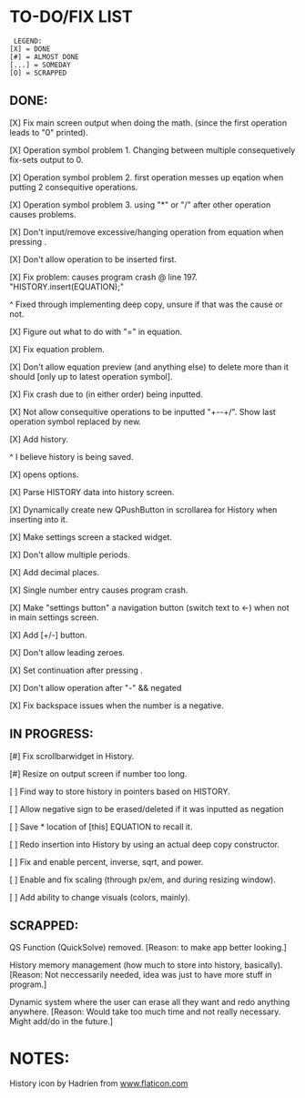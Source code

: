 # TO-DO/FIX LIST
     LEGEND:
    [X] = DONE
    [#] = ALMOST DONE
    [...] = SOMEDAY
	[O] = SCRAPPED

## DONE:

 [X] Fix main screen output when doing the math. (since the first operation leads to "0" printed).
 
 [X] Operation symbol problem 1. Changing between multiple consequetively fix-sets output to 0.
 
 [X] Operation symbol problem 2. first operation messes up eqation when putting 2 consequitive operations.
 
 [X] Operation symbol problem 3. using "*" or "/" after other operation causes problems.
 
 [X] Don't input/remove excessive/hanging operation from equation when pressing <Enter>.
 
 [X] Don't allow operation to be inserted first.
 
 [X] Fix problem: <Enter> causes program crash @ line 197. "HISTORY.insert(EQUATION);"
 
  ^  Fixed through implementing deep copy, unsure if that was the cause or not.
  
 [X] Figure out what to do with "=" in equation.
 
 [X] Fix <BACKSPACE> equation problem.
 
 [X] Don't allow equation preview (and anything else) to delete more than it should [only up to latest operation symbol].
 
 [X] Fix crash due to <Backspace> <Delete> (in either order) being inputted.
 
 [X] Not allow consequitive operations to be inputted "+--+/". Show last operation symbol replaced by new.
 
 [X] Add history.
 
  ^  I believe history is being saved.
 
 [X] <ESCAPE> opens options.
 
 [X] Parse HISTORY data into history screen.
 
 [X] Dynamically create new QPushButton in scrollarea for History when inserting into it.
 
 [X] Make settings screen a stacked widget.
 
 [X] Don't allow multiple periods.
 
 [X] Add decimal places.
 
 [X] Single number entry causes program crash.
 
 [X] Make "settings button" a navigation button (switch text to <-) when not in main settings screen.
 
 [X] Add [+/-] button.
 
 [X] Don't allow leading zeroes.
 
 [X] Set continuation after pressing <ENTER>.

 [X] Don't allow operation after "-" && negated
 
 [X] Fix backspace issues when the number is a negative.
 
## IN PROGRESS:
     	
 [\#] Fix scrollbarwidget in History.
     
 [\#] Resize on output screen if number too long.
 
 [ ] Find way to store history in pointers based on HISTORY.
   
 [ ] Allow negative sign to be erased/deleted if it was inputted as negation
   
 [ ] Save * location of [this] EQUATION to recall it.
    
 [ ] Redo insertion into History by using an actual deep copy constructor.
   
 [ ] Fix and enable percent, inverse, sqrt, and power.
 
 [ ] Enable and fix scaling (through px/em, and during resizing window).
 
 [ ] Add ability to change visuals (colors, mainly).
  
## SCRAPPED:

 QS Function (QuickSolve) removed. [Reason: to make app better looking.]
 
 History memory management (how much to store into history, basically). [Reason: Not neccessarily needed, idea was just to have more stuff in program.]

 Dynamic system where the user can erase all they want and redo anything anywhere. [Reason: Would take too much time and not really necessary. Might add/do in the future.]

# NOTES:

 History icon by Hadrien from www.flaticon.com